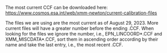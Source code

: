 The most current CCF can be downloaded here: https://www.cosmos.esa.int/web/xmm-newton/current-calibration-files

The files we are using are the most current as of August 29, 2023. More current files will have a greater number before 
the ending .CCF. When looking for the files we ignore the number, i.e., EPN_LINCOORD*.CCF and XMM_MISCDATA*.CCF, 
sort them in ascending order according by their name and take the last entry, i.e., the most recent .CCF. 